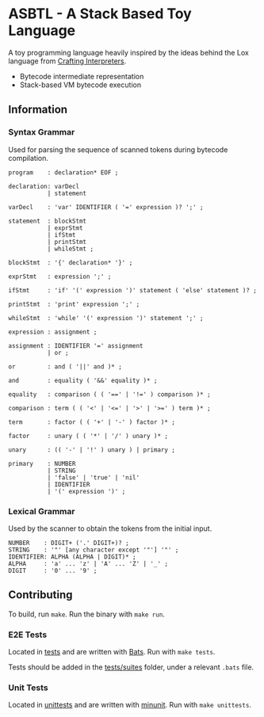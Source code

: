 # ASBTL - A Stack Based Toy Language

A toy programming language heavily inspired by the ideas behind the Lox
language from [Crafting Interpreters](https://craftinginterpreters.com/).

- Bytecode intermediate representation
- Stack-based VM bytecode execution

## Information

### Syntax Grammar

Used for parsing the sequence of scanned tokens during bytecode compilation.

```text
program    : declaration* EOF ;

declaration: varDecl
           | statement

varDecl    : 'var' IDENTIFIER ( '=' expression )? ';' ;

statement  : blockStmt
           | exprStmt
           | ifStmt
           | printStmt 
           | whileStmt ;

blockStmt  : '{' declaration* '}' ;

exprStmt   : expression ';' ;

ifStmt     : 'if' '(' expression ')' statement ( 'else' statement )? ;

printStmt  : 'print' expression ';' ;

whileStmt  : 'while' '(' expression ')' statement ';' ;

expression : assignment ;

assignment : IDENTIFIER '=' assignment
           | or ;

or         : and ( '||' and )* ;

and        : equality ( '&&' equality )* ;

equality   : comparison ( ( '==' | '!=' ) comparison )* ;

comparison : term ( ( '<' | '<=' | '>' | '>=' ) term )* ;

term       : factor ( ( '+' | '-' ) factor )* ;

factor     : unary ( ( '*' | '/' ) unary )* ;

unary      : (( '-' | '!' ) unary ) | primary ;

primary    : NUMBER
           | STRING
           | 'false' | 'true' | 'nil'
           | IDENTIFIER
           | '(' expression ')' ;
```

### Lexical Grammar

Used by the scanner to obtain the tokens from the initial input.

```text
NUMBER    : DIGIT+ ('.' DIGIT+)? ;
STRING    : '"' [any character except '"'] '"' ;
IDENTIFIER: ALPHA (ALPHA | DIGIT)* ;
ALPHA     : 'a' ... 'z' | 'A' ... 'Z' | '_' ;
DIGIT     : '0' ... '9' ;
```

## Contributing

To build, run `make`. Run the binary with `make run`.

### E2E Tests

Located in [tests](./tests/) and are written with [Bats](https://bats-core.readthedocs.io/en/stable/index.html).
Run with `make tests`.

Tests should be added in the [tests/suites](./tests/suite/) folder, under a
relevant `.bats` file.

### Unit Tests

Located in [unittests](./unittests/) and are written with [minunit](https://github.com/bzgec/minunit/blob/master/README.md).
Run with `make unittests`.
